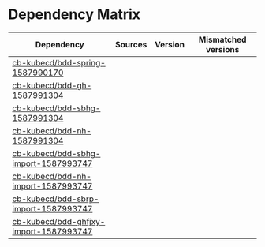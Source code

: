 # Dependency Matrix

Dependency | Sources | Version | Mismatched versions
---------- | ------- | ------- | -------------------
[cb-kubecd/bdd-spring-1587990170](https://github.com/cb-kubecd/bdd-spring-1587990170.git) |  | []() | 
[cb-kubecd/bdd-gh-1587991304](https://github.com/cb-kubecd/bdd-gh-1587991304.git) |  | []() | 
[cb-kubecd/bdd-sbhg-1587991304](https://github.com/cb-kubecd/bdd-sbhg-1587991304.git) |  | []() | 
[cb-kubecd/bdd-nh-1587991304](https://github.com/cb-kubecd/bdd-nh-1587991304.git) |  | []() | 
[cb-kubecd/bdd-sbhg-import-1587993747](https://github.com/cb-kubecd/bdd-sbhg-import-1587993747.git) |  | []() | 
[cb-kubecd/bdd-nh-import-1587993747](https://github.com/cb-kubecd/bdd-nh-import-1587993747.git) |  | []() | 
[cb-kubecd/bdd-sbrp-import-1587993747](https://github.com/cb-kubecd/bdd-sbrp-import-1587993747.git) |  | []() | 
[cb-kubecd/bdd-ghfjxy-import-1587993747](https://github.com/cb-kubecd/bdd-ghfjxy-import-1587993747.git) |  | []() | 
